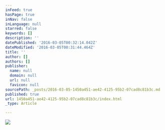 ```yaml
---
inFeed: true
hasPage: true
inNav: false
inLanguage: null
starred: false
keywords: []
description: ''
datePublished: '2016-03-05T00:32:14.042Z'
dateModified: '2016-03-05T00:31:44.464Z'
title: ''
author: []
authors: []
publisher:
  name: null
  domain: null
  url: null
  favicon: null
sourcePath: _posts/2016-03-05-1450a451-ae42-4125-95b2-07cad8c81b3c.md
published: true
url: 1450a451-ae42-4125-95b2-07cad8c81b3c/index.html
_type: Article

---
```

![](https://the-grid-user-content.s3-us-west-2.amazonaws.com/0a7cbe17-5cee-4d3a-b566-dfa8b50e7d22.png)